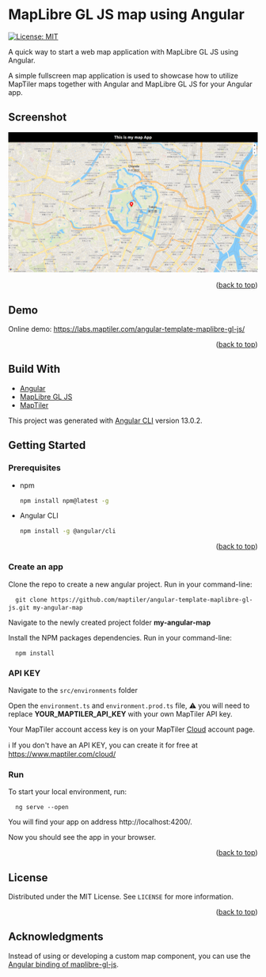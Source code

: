 # MapLibre GL JS map using Angular

[![License: MIT](https://img.shields.io/badge/License-MIT-yellow.svg)](https://opensource.org/licenses/MIT)

A quick way to start a web map application with MapLibre GL JS using Angular.

A simple fullscreen map application is used to showcase how to utilize MapTiler maps together with Angular and MapLibre GL JS for your Angular app.

## Screenshot

![angular maplibre template](/assets/angular-maplibre-template.png "Angular MapLibre template")

<p align="right">(<a href="#top">back to top</a>)</p>

## Demo

Online demo: https://labs.maptiler.com/angular-template-maplibre-gl-js/

<p align="right">(<a href="#top">back to top</a>)</p>

## Build With

* [Angular](https://angular.io/)
* [MapLibre GL JS](https://maplibre.org/)
* [MapTiler](https://www.maptiler.com/)

This project was generated with [Angular CLI](https://github.com/angular/angular-cli) version 13.0.2.

## Getting Started

### Prerequisites

* npm
  ```sh
  npm install npm@latest -g
  ```
* Angular CLI
  ```sh
  npm install -g @angular/cli
  ```

<p align="right">(<a href="#top">back to top</a>)</p>

### Create an app

Clone the repo to create a new angular project. Run in your command-line:

```
  git clone https://github.com/maptiler/angular-template-maplibre-gl-js.git my-angular-map
```

Navigate to the newly created project folder **my-angular-map**

Install the NPM packages dependencies. Run in your command-line:

```
  npm install
```

### API KEY

Navigate to the `src/environments` folder

Open the `environment.ts` and `environment.prod.ts` file, :warning: you will need to replace **YOUR_MAPTILER_API_KEY** with your own MapTiler API key.

Your MapTiler account access key is on your MapTiler [Cloud](https://cloud.maptiler.com/account/keys/) account page. 

:information_source: If you don't have an API KEY, you can create it for free at https://www.maptiler.com/cloud/

### Run

To start your local environment, run: 

```
  ng serve --open
``` 

You will find your app on address http://localhost:4200/.

Now you should see the app in your browser.

<p align="right">(<a href="#top">back to top</a>)</p>

<!-- LICENSE -->
## License

Distributed under the MIT License. See `LICENSE` for more information.

<p align="right">(<a href="#top">back to top</a>)</p>

<!-- ACKNOWLEDGMENTS -->
## Acknowledgments

Instead of using or developing a custom map component, you can use the [Angular binding of maplibre-gl-js](https://maplibre.org/ngx-maplibre-gl/).

